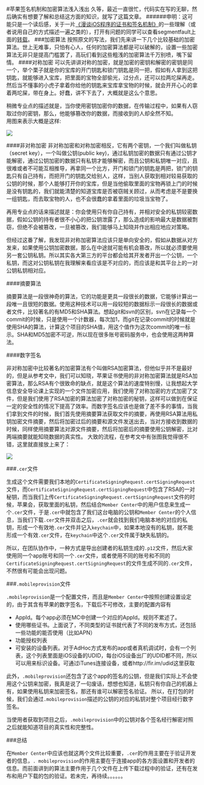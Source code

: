 #苹果签名机制和加密算法浅入浅出
久等，最近一直很忙，代码实在写的无聊，然后确实有想要了解和总结这方面的知识，就写了这篇文章。
######申明：这可能只是一个读后感，关于一片[《漫谈iOS程序的证书和签名机制》](http://www.pchou.info/ios/2015/12/14/ios-certification-and-code-sign.html)的一些理解（或者说用自己的方式描述一遍之类的），打开有问题的同学可以查看segmentfault上面的[转载](http://segmentfault.com/a/1190000004144556)。
###加密算法
按照原文的写法，我们先来讲一下几个比较基础的加密算法。世上无难事，只怕有心人，任何的加密算法都是可以破解的，设置一些加密算法无非只是提高门槛罢了，高玩们看到这些粗浅的加密算法千万别喷，嘴下留情。
####对称加密
可以先讲讲对称的加密，就是加密的密钥和解密的密钥是同一个，举个栗子就是你的宝库的开门钥匙和锁门钥匙是同一把，假如有人拿到这把钥匙，就能够进入宝库，把里面的宝物全部偷光，过分点，还可以拉两坨屎再走。然后当不懂事的小虎子拿着你给他的钥匙来宝库拿宝物的时候，就会开开心心的拿着两坨屎，带在身上。好蠢，讲不下去了，大概就是这么个意思。</br>

稍微专业点的描述就是，当你使用密钥加密你的数据，在传输过程中，如果有人窃取过你的密钥，那么，他能够篡改你的数据，而接收到的人却全然不知。</br>
用图来表示大概是这样:

![](http://7u2min.com1.z0.glb.clouddn.com/ios-certification-and-code-sign1.png)

####非对称加密
非对称加密和对称加密相反，它有两个密钥，一个我们叫做私钥（secret key），一个叫做公钥(public key)，通过私钥加密的数据只有通过公钥才能解密，通过公钥加密的数据只有私钥才能够解密，而且公钥和私钥唯一对应，且很难或者不可能互相推导，再拿同一个比方，开门和锁门的钥匙是两把，锁门的钥匙只有自己持有，而把开门的钥匙交给别人，这样，当别人获取到相对较易获取的公钥的时候，那个人能够打开你的宝库，但是当他偷取里面的宝物再锁上门的时候是没有钥匙的，我们就能清楚的知道宝库是否被窃贼关顾过，从而考虑是不是要换一组钥匙，而去取宝物的人，也不会很蠢的拿着里面的垃圾当宝物了。</br>

再用专业点的话来描述就是：你会使用只有你自己持有，并相对安全的私钥较密数据，假如公钥的持有者很不小心的把公钥泄露了，那么造成的影响最大是数据被剽窃，但绝不会被篡改，一旦被篡改，我们能够马上知晓并作出相应地应对策略。</br>

但经过这番了解，我发现非对称加密算法应该只是单向安全的，假如从数据从对方发来，如果使用公钥加密数据，那么在中途就可能有机会篡改，所以就必须要使用另一套公钥私钥。所以其实各大第三方的平台都会给其开发者开出一个公钥，一个私钥，而这对公钥私钥在我理解来看应该是不对应的，而应该是和其平台上的一对公钥私钥相对应。

####摘要算法

摘要算法是一段很神奇的算法，它的功能是更具一段很长的数据，它能够计算出一段唯一且很短的数据。使用这种技术可以用一段较短的数据标示一段很长的数据或者文件，比较著名的有MD5和SHA算法。想起git和svn的区别，svn在记录每一个commit的时候，只是使用一个计数器，每次加1，而git在记录commit的时候就是使用SHA的算法，计算这个项目的SHA值，用这个值作为这次commit的唯一标示。SHA和MD5加密不可逆，所以现在很多账号密码服务中，也会使用这两种算法。

####数字签名

非对称加密中比较著名的加密算法有个叫做RSA加密算法，但他似乎并不是最好的，但是从参考文中，我们可以知晓，苹果证书使用的非对称加密算法就是RSA加密算法，那么RSA有个很致命的缺点，就是这个算法的速度特别慢，让我想起大学信息安全导论课上实现的一个文件加密应用，我们使用了对称加密的方式加密了文件，但是我们使用了RSA加密的算法加密了对称加密的秘钥，这样可以做到在保证一定的安全性的情况下提高了效率。而数字签名应该也是做了差不多的事情，当我们拿到文件的时候，我们首先使用摘要算法获取文件的摘要，再使用RSA算法用私钥加密文件摘要，然后将加密过后的摘要和源文件发送出去，当对方接收到数据的时候，同样使用摘要算法对源文件摘要，然后将加密后的摘要使用公钥解密，比对两端摘要就能知晓数据的真实性。
大致的流程，在参考文中有张图我觉得很不错，这里就直接放上来了：

![](http://pchou.qiniudn.com/%E6%95%B0%E5%AD%97%E7%AD%BE%E5%90%8D.jpg)

###`.cer`文件

生成这个文件需要我们本地的`CertificateSigningRequest.certSigningRequest`文件，而`CertificateSigningRequest.certSigningRequest`中包含了RSA的一对秘钥，而当我们上传`CertificateSigningRequest.certSigningRequest`文件的时候，苹果会，获取里面的私钥，然后结合`Member Center`中的用户信息来生成一个`.cer`文件，于是`.cer`中就包含了我们这台电脑的公钥和`Member Center`的个人信息，当我们下载`.cer`文件并双击之后，`.cer`就会找到我们电脑本地的对应的私钥，形成一个有效地`.cer`文件并记入`keychain`中，如果本地没有的私钥，就不能形成一个有效`.cer`文件，在`keychain`中这个`.cer`文件属于缺失私钥的。

所以，在团队协作中，一种方式是导出创建者的私钥生成的`.p12`文件，然后大家使用同一个app账号和同一个`.cer`文件，或者使用不同的账号和不同的`CertificateSigningRequest.certSigningRequest`的文件生成不同的`.cer`文件，不然很有可能会出现问题。

###`.mobileprovision`文件

`.mobileprovision`是一个配置文件，而且是`Member Center`中按照创建设置设定的，由于其含有苹果的数字签名，下载后不可修改，主要的配置内容有

- AppId。每个app必须在MC中创建一个对应的AppId。规则不累述了。
- 使用哪些证书。上面说了，不同类型的证书就代表了不同的发布方式，还包括一些功能的能否使用（比如APN）
- 功能授权列表
- 可安装的设备列表。对于AdHoc方式发布的app或者真机调试时，会有一个列表，这个列表里面是iOS设备的UDID，每台iOS设备出厂的UDID都不同，所以可以用来标识设备。可通过iTunes连接设备，或者http://fir.im/udid这里获取

此外，`.mobileprovision`还包含了这个app的签名的公钥，但是我们实际上不会使用这个公钥来加密，我真是说了一句废话，想想也知道，私钥只有你自己的机器上有，如果使用私钥来加密签名，那还有谁可以解密签名验证。
所以，在打包的时候，我们会通过`.mobileprovision`描述的公钥的对应的私钥对整个项目经行数字签名。

当使用者获取到项目之后，`.mobileprovision`中的公钥对各个签名经行解密对照之后就能知道项目的真实性和完整性。

###总结

在`Member Center`中应该也就这两个文件比较重要，`.cer`的作用主要在于验证开发者的信息，`. mobileprovision`的作用主要在于连接app的各方面设置和开发者的信息。而前面讲到的算法主要作用于几个文件在上传下载过程中的验证，还有在发布和用户下载的包的验证。若未完，再待续。。。。。。